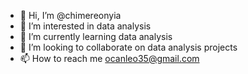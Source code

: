 - 👋 Hi, I’m @chimereonyia
- 👀 I’m interested in data analysis
- 🌱 I’m currently learning data analysis
- 💞️ I’m looking to collaborate on data analysis projects
- 📫 How to reach me ocanleo35@gmail.com

<!---
chimereonyia/chimereonyia is a ✨ special ✨ repository because its `README.md` (this file) appears on your GitHub profile.
You can click the Preview link to take a look at your changes.
--->
